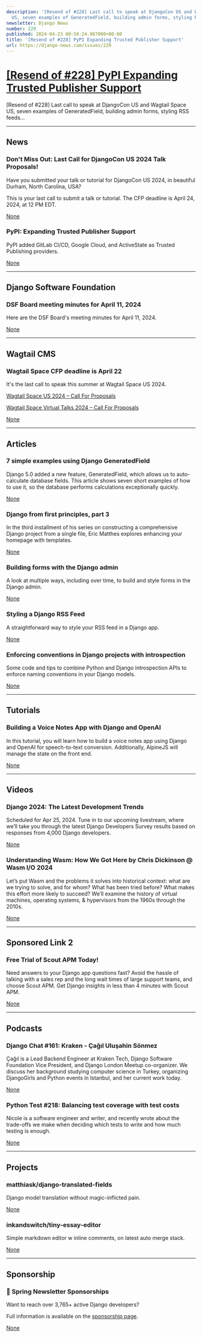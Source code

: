 ```yaml
---
description: '[Resend of #228] Last call to speak at DjangoCon US and Wagtail Space
  US, seven examples of GeneratedField, building admin forms, styling RSS feeds...'
newsletter: Django News
number: 229
published: 2024-04-23 00:58:24.987000+00:00
title: '[Resend of #228] PyPI Expanding Trusted Publisher Support'
url: https://django-news.com/issues/229
---
```


# [[Resend of #228] PyPI Expanding Trusted Publisher Support](https://django-news.com/issues/229)

[Resend of #228] Last call to speak at DjangoCon US and Wagtail Space US, seven examples of GeneratedField, building admin forms, styling RSS feeds...

  ----

  ## News

  ### Don't Miss Out: Last Call for DjangoCon US 2024 Talk Proposals!

  <p>Have you submitted your talk or tutorial for DjangoCon US 2024, in beautiful Durham, North Carolina, USA?</p>

<p>This is your last call to submit a talk or tutorial. The CFP deadline is April 24, 2024, at 12 PM EDT.</p>

  [None](None)

  ### PyPI: Expanding Trusted Publisher Support

  <p>PyPI added GitLab CI/CD, Google Cloud, and ActiveState as Trusted Publishing providers.</p>

  [None](None)

  ----

  ## Django Software Foundation

  ### DSF Board meeting minutes for April 11, 2024

  <p>Here are the DSF Board's meeting minutes for April 11, 2024.</p>

  [None](None)

  ----

  ## Wagtail CMS

  ### Wagtail Space CFP deadline is April 22

  <p>It's the last call to speak this summer at Wagtail Space US 2024.</p>

<p><a href="https://cur.at/KgYrVii">Wagtail Space US 2024 – Call For Proposals</a></p>

<p><a href="https://cur.at/fU6b3qR">Wagtail Space Virtual Talks 2024 – Call For Proposals</a></p>

  [None](None)

  ----

  ## Articles

  ### 7 simple examples using Django GeneratedField

  <p>Django 5.0 added a new feature, GeneratedField, which allows us to auto-calculate database fields. This article shows seven short examples of how to use it, so the database performs calculations exceptionally quickly.</p>

  [None](None)

  ### Django from first principles, part 3

  <p>In the third installment of his series on constructing a comprehensive Django project from a single file, Eric Matthes explores enhancing your homepage with templates.</p>

  [None](None)

  ### Building forms with the Django admin

  <p>A look at multiple ways, including over time, to build and style forms in the Django admin.</p>

  [None](None)

  ### Styling a Django RSS Feed 

  <p>A straightforward way to style your RSS feed in a Django app.</p>

  [None](None)

  ### Enforcing conventions in Django projects with introspection

  <p>Some code and tips to combine Python and Django introspection APIs to enforce naming conventions in your Django models.</p>

  [None](None)

  ----

  ## Tutorials

  ### Building a Voice Notes App with Django and OpenAI

  <p>In this tutorial, you will learn how to build a voice notes app using Django and OpenAI for speech-to-text conversion. Additionally, AlpineJS will manage the state on the front end.</p>

  [None](None)

  ----

  ## Videos

  ### Django 2024: The Latest Development Trends

  <p>Scheduled for Apr 25, 2024. Tune in to our upcoming livestream, where we’ll take you through the latest Django Developers Survey results based on responses from 4,000 Django developers.</p>

  [None](None)

  ### Understanding Wasm: How We Got Here by Chris Dickinson @ Wasm I/O 2024

  <p>Let’s put Wasm and the problems it solves into historical context: what are we trying to solve, and for whom? What has been tried before? What makes this effort more likely to succeed? We’ll examine the history of virtual machines, operating systems, &amp; hypervisors from the 1960s through the 2010s.</p>

  [None](None)

  ----

  ## Sponsored Link 2

  ### Free Trial of Scout APM Today!

  <p>Need answers to your Django app questions fast? Avoid the hassle of talking with a sales rep and the long wait times of large support teams, and choose Scout APM. Get Django insights in less than 4 minutes with Scout APM.</p>

  [None](None)

  ----

  ## Podcasts

  ### Django Chat #161: Kraken - Çağıl Uluşahin Sönmez

  <p>Çağıl is a Lead Backend Engineer at Kraken Tech, Django Software Foundation Vice President, and Django London Meetup co-organizer. We discuss her background studying computer science in Turkey, organizing DjangoGirls and Python events in Istanbul, and her current work today.</p>

  [None](None)

  ### Python Test #218: Balancing test coverage with test costs

  <p>Nicole is a software engineer and writer, and recently wrote about the trade-offs we make when deciding which tests to write and how much testing is enough.</p>

  [None](None)

  ----

  ## Projects

  ### matthiask/django-translated-fields

  <p>Django model translation without magic-inflicted pain.</p>

  [None](None)

  ### inkandswitch/tiny-essay-editor

  <p>Simple markdown editor w inline comments, on latest auto merge stack.</p>

  [None](None)

  ----

  ## Sponsorship

  ### 🌷 Spring Newsletter Sponsorships

  <p>Want to reach over 3,765+ active Django developers?</p>

<p>Full information is available on the <a href="https://cur.at/ZZW1BMk">sponsorship page</a>.</p>

  [None](None)